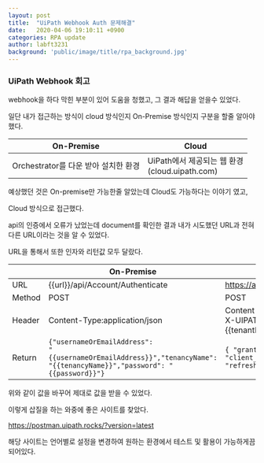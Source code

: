 ```yaml
---
layout: post
title:  "UiPath Webhook Auth 문제해결"
date:   2020-04-06 19:10:11 +0900
categories: RPA update
author: labft3231
background: 'public/image/title/rpa_background.jpg'
---
```


### UiPath Webhook 회고

webhook을 하다 막힌 부분이 있어 도움을 청했고, 그 결과 해답을 얻을수 있었다. 



일단 내가 접근하는 방식이 cloud 방식인지 On-Premise 방식인지 구분을 할줄 알아야했다.
  

| On-Premise                           | Cloud                                                |
| ------------------------------------ | ---------------------------------------------------- |
| Orchestrator를 다운 받아 설치한 환경 | UiPath에서 제공되는 웹 환경<br /> (cloud.uipath.com) |

예상했던 것은 On-premise만 가능한줄 알았는데 Cloud도 가능하다는 이야기 였고, 

Cloud 방식으로 접근했다. 

api의 인증에서 오류가 났었는데 document를 확인한 결과 내가 시도했던 URL과 전혀 다른 URL이라는 것을 알 수 있었다. 

URL을 통해서 또한 인자와 리턴값 모두 달랐다. 
  
  
|        | On-Premise                                                   | Cloud                                                        |
| ------ | ------------------------------------------------------------ | ------------------------------------------------------------ |
| URL    | {{url}}/api/Account/Authenticate                             | https://account.uipath.com/oauth/token                       |
| Method | POST                                                         | POST                                                         |
| Header | Content-Type:application/json                                | Content-Type:application/json<br />X-UIPATH-TenantName:{{tenantName}} |
| Return | <code>{"usernameOrEmailAddress": "{{usernameOrEmailAddress}}","tenancyName": "{{tenancyName}}","password": "{{password}}"}</code> | <code>{     "grant_type": "refresh_token",     "client_id": "{{clientId}}",     "refresh_token": "{{userKey}}" }</code> |

 위와 같이 값을 바꾸어 제대로 값을 받을 수 있었다.

이렇게 삽질을 하는 와중에 좋은 사이트를 찾았다. 

https://postman.uipath.rocks/?version=latest

해당 사이트는 언어별로 설정을 변경하여 원하는 환경에서 테스트 및 활용이 가능하게끔 되어있다.





